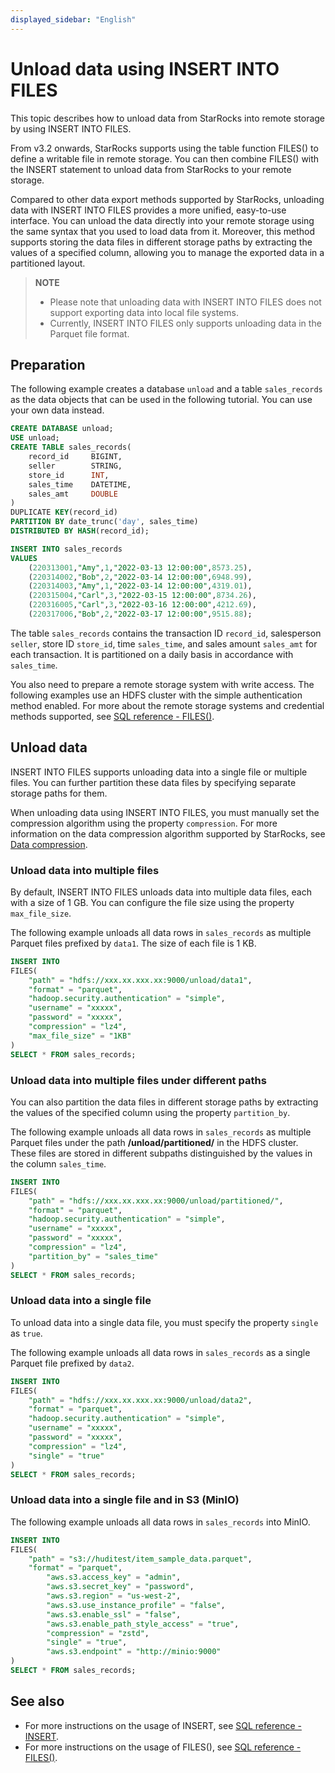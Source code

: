 ```yaml
---
displayed_sidebar: "English"
---
```


# Unload data using INSERT INTO FILES

This topic describes how to unload data from StarRocks into remote storage by using INSERT INTO FILES.

From v3.2 onwards, StarRocks supports using the table function FILES() to define a writable file in remote storage. You can then combine FILES() with the INSERT statement to unload data from StarRocks to your remote storage.

Compared to other data export methods supported by StarRocks, unloading data with INSERT INTO FILES provides a more unified, easy-to-use interface. You can unload the data directly into your remote storage using the same syntax that you used to load data from it. Moreover, this method supports storing the data files in different storage paths by extracting the values of a specified column, allowing you to manage the exported data in a partitioned layout.

> **NOTE**
>
> - Please note that unloading data with INSERT INTO FILES does not support exporting data into local file systems.
> - Currently,  INSERT INTO FILES only supports unloading data in the Parquet file format.

## Preparation

The following example creates a database `unload` and a table `sales_records` as the data objects that can be used in the following tutorial. You can use your own data instead.

```SQL
CREATE DATABASE unload;
USE unload;
CREATE TABLE sales_records(
    record_id     BIGINT,
    seller        STRING,
    store_id      INT,
    sales_time    DATETIME,
    sales_amt     DOUBLE
)
DUPLICATE KEY(record_id)
PARTITION BY date_trunc('day', sales_time)
DISTRIBUTED BY HASH(record_id);

INSERT INTO sales_records
VALUES
    (220313001,"Amy",1,"2022-03-13 12:00:00",8573.25),
    (220314002,"Bob",2,"2022-03-14 12:00:00",6948.99),
    (220314003,"Amy",1,"2022-03-14 12:00:00",4319.01),
    (220315004,"Carl",3,"2022-03-15 12:00:00",8734.26),
    (220316005,"Carl",3,"2022-03-16 12:00:00",4212.69),
    (220317006,"Bob",2,"2022-03-17 12:00:00",9515.88);
```

The table `sales_records` contains the transaction ID `record_id`, salesperson `seller`, store ID `store_id`, time `sales_time`, and sales amount `sales_amt` for each transaction. It is partitioned on a daily basis in accordance with `sales_time`.

You also need to prepare a remote storage system with write access. The following examples use an HDFS cluster with the simple authentication method enabled. For more about the remote storage systems and credential methods supported, see [SQL reference - FILES()](../sql-reference/sql-functions/table-functions/files.md).

## Unload data

INSERT INTO FILES supports unloading data into a single file or multiple files. You can further partition these data files by specifying separate storage paths for them.

When unloading data using INSERT INTO FILES, you must manually set the compression algorithm using the property `compression`. For more information on the data compression algorithm supported by StarRocks, see [Data compression](../table_design/data_compression.md).

### Unload data into multiple files

By default,  INSERT INTO FILES unloads data into multiple data files, each with a size of 1 GB. You can configure the file size using the property `max_file_size`.

The following example unloads all data rows in `sales_records` as multiple Parquet files prefixed by `data1`. The size of each file is 1 KB.

```SQL
INSERT INTO 
FILES(
    "path" = "hdfs://xxx.xx.xxx.xx:9000/unload/data1",
    "format" = "parquet",
    "hadoop.security.authentication" = "simple",
    "username" = "xxxxx",
    "password" = "xxxxx",
    "compression" = "lz4",
    "max_file_size" = "1KB"
)
SELECT * FROM sales_records;
```

### Unload data into multiple files under different paths

You can also partition the data files in different storage paths by extracting the values of the specified column using the property `partition_by`.

The following example unloads all data rows in `sales_records` as multiple Parquet files under the path **/unload/partitioned/** in the HDFS cluster. These files are stored in different subpaths distinguished by the values in the column `sales_time`.

```SQL
INSERT INTO 
FILES(
    "path" = "hdfs://xxx.xx.xxx.xx:9000/unload/partitioned/",
    "format" = "parquet",
    "hadoop.security.authentication" = "simple",
    "username" = "xxxxx",
    "password" = "xxxxx",
    "compression" = "lz4",
    "partition_by" = "sales_time"
)
SELECT * FROM sales_records;
```

### Unload data into a single file

To unload data into a single data file, you must specify the property `single` as `true`.

The following example unloads all data rows in `sales_records` as a single Parquet file prefixed by `data2`.

```SQL
INSERT INTO 
FILES(
    "path" = "hdfs://xxx.xx.xxx.xx:9000/unload/data2",
    "format" = "parquet",
    "hadoop.security.authentication" = "simple",
    "username" = "xxxxx",
    "password" = "xxxxx",
    "compression" = "lz4",
    "single" = "true"
)
SELECT * FROM sales_records;
```

### Unload data into a single file and in S3 (MinIO)

The following example unloads all data rows in `sales_records` into MinIO.

```SQL
INSERT INTO 
FILES(
    "path" = "s3://huditest/item_sample_data.parquet",
    "format" = "parquet",
        "aws.s3.access_key" = "admin",
        "aws.s3.secret_key" = "password",
        "aws.s3.region" = "us-west-2",
        "aws.s3.use_instance_profile" = "false",
        "aws.s3.enable_ssl" = "false",
        "aws.s3.enable_path_style_access" = "true",
        "compression" = "zstd",
        "single" = "true",
        "aws.s3.endpoint" = "http://minio:9000"
)
SELECT * FROM sales_records;
```

## See also

- For more instructions on the usage of INSERT, see [SQL reference - INSERT](../sql-reference/sql-statements/data-manipulation/INSERT.md).
- For more instructions on the usage of FILES(), see [SQL reference - FILES()](../sql-reference/sql-functions/table-functions/files.md).
